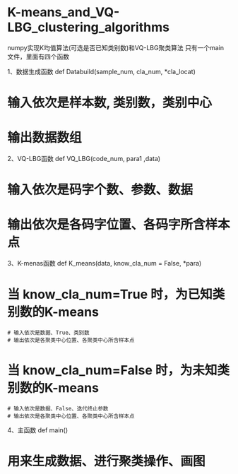 # K-means_and_VQ-LBG_clustering_algorithms
numpy实现K均值算法(可选是否已知类别数)和VQ-LBG聚类算法
只有一个main文件，里面有四个函数

1、数据生成函数
  def Databuild(sample_num, cla_num, *cla_locat)  
  # 输入依次是样本数, 类别数，类别中心
  # 输出数据数组

2、VQ-LBG函数
  def VQ_LBG(code_num, para1 ,data)
  # 输入依次是码字个数、参数、数据
  # 输出依次是各码字位置、各码字所含样本点
  
3、K-menas函数
  def K_means(data, know_cla_num = False, *para)
  # 当 know_cla_num=True 时，为已知类别数的K-means
    # 输入依次是数据、True、类别数
    # 输出依次是各聚类中心位置、各聚类中心所含样本点
  # 当 know_cla_num=False 时，为未知类别数的K-means
    # 输入依次是数据、False、迭代终止参数
    # 输出依次是各聚类中心位置、各聚类中心所含样本点
 
4、主函数
  def main()
  # 用来生成数据、进行聚类操作、画图

  
